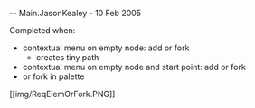 -- Main.JasonKealey - 10 Feb 2005

Completed when:
   * contextual menu on empty node: add or fork
      * creates tiny path
   * contextual menu on empty node and start point: add or fork
   * or fork in palette


[[img/ReqElemOrFork.PNG]]